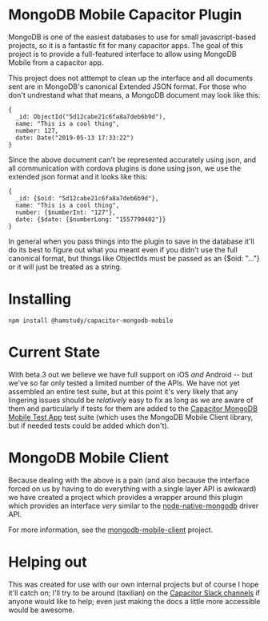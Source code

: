 
MongoDB Mobile Capacitor Plugin
===============================

MongoDB is one of the easiest databases to use for small javascript-based projects, so it is 
a fantastic fit for many capacitor apps. The goal of this project is to provide a full-featured
interface to allow using MongoDB Mobile from a capacitor app.

This project does not atttempt to clean up the interface and all documents sent are
in MongoDB's canonical Extended JSON format. For those who don't undrestand what that means,
a MongoDB document may look like this:

    {
      _id: ObjectId("5d12cabe21c6fa8a7deb6b9d"),
      name: "This is a cool thing",
      number: 127,
      date: Date("2019-05-13 17:33:22")
    }

Since the above document can't be represented accurately using json, and all communication with
cordova plugins is done using json, we use the extended json format and it looks like this:

    {
      _id: {$oid: "5d12cabe21c6fa8a7deb6b9d"},
      name: "This is a cool thing",
      number: {$numberInt: "127"},
      date: {$date: {$numberLong: "1557790402"}}
    }

In general when you pass things into the plugin to save in the database it'll do its best
to figure out what you meant even if you didn't use the full canonical format, but things like
ObjectIds must be passed as an {$oid: "..."} or it will just be treated as a string.

Installing
==========

    npm install @hamstudy/capacitor-mongodb-mobile


Current State
=============

With beta.3 out we believe we have full support on iOS *and* Android -- but we've so far only
tested a limited number of the APIs. We have not yet assembled an entire test suite, but at this
point it's very likely that any lingering issues should be *relatively* easy to fix as long
as we are aware of them and particularly if tests for them are added to the 
[Capacitor MongoDB Mobile Test App](https://github.com/HamStudy/capacitor-mongodb-mobile-testApp)
test suite (which uses the MongoDB Mobile Client library, but if needed tests could be added
which don't).


MongoDB Mobile Client
=====================

Because dealing with the above is a pain (and also because the interface forced on us by having
to do everything with a single layer API is awkward) we have created a project which provides
a wrapper around this plugin which provides an interface *very* similar to the 
[node-native-mongodb](http://mongodb.github.io/node-mongodb-native/3.2/) driver API.

For more information, see the [mongodb-mobile-client](https://github.com/HamStudy/mongodb-mobile-client)
project.


Helping out
===========

This was created for use with our own internal projects but of course I hope it'll catch on; I'll 
try to be around (taxilian) on the [Capacitor Slack channels](https://getcapacitor.slack.com)
if anyone would like to help; even just making the docs a little more accessible would be awesome.
